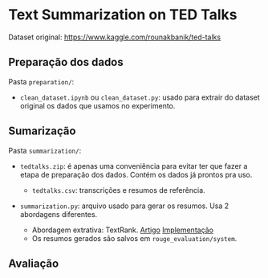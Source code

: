 
# Text Summarization on TED Talks

Dataset original: https://www.kaggle.com/rounakbanik/ted-talks

## Preparação dos dados

Pasta `preparation/`:

* `clean_dataset.ipynb` ou `clean_dataset.py`: usado para extrair do dataset original os dados que usamos no experimento.

## Sumarização

Pasta `summarization/`:

* `tedtalks.zip`: é apenas uma conveniência para evitar ter que fazer a etapa de preparação dos dados. Contém os dados já prontos pra uso.
    * `tedtalks.csv`: transcrições e resumos de referência.

* `summarization.py`: arquivo usado para gerar os resumos. Usa 2 abordagens diferentes.
    * Abordagem extrativa: TextRank.  [Artigo](https://arxiv.org/pdf/1602.03606.pdf)  [Implementação](https://github.com/summanlp/textrank)
    
    <!-- * TODO (Pointer-generator) -->

    * Os resumos gerados são salvos em `rouge_evaluation/system`.

## Avaliação

